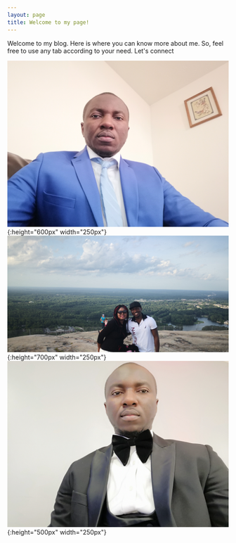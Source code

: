 ```yaml
---
layout: page
title: Welcome to my page!
---
```


Welcome to my blog. 
Here is where you can know more about me. So, feel free to use any tab according to your need.
Let's connect


![My image Name](/assets/css/IMG_20190512_231134.jpg){:height="600px" width="250px"}
![My image Name](/assets/css/IMG_20190622_192640.jpg){:height="700px" width="250px"}
![My image Name](/assets/css/IMG_20191228_194915.jpg){:height="500px" width="250px"}

